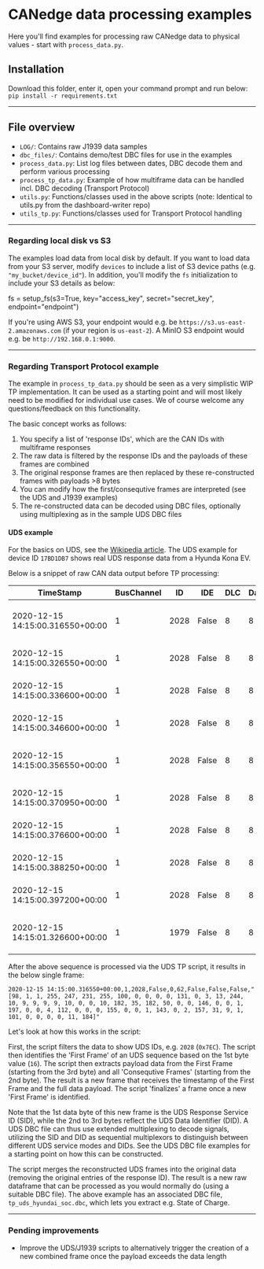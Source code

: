 # CANedge data processing examples

Here you'll find examples for processing raw CANedge data to physical values - start with `process_data.py`.

## Installation

Download this folder, enter it, open your command prompt and run below:  
  ``pip install -r requirements.txt``

---

## File overview

- `LOG/`: Contains raw J1939 data samples
- `dbc_files/`: Contains demo/test DBC files for use in the examples
- `process_data.py`: List log files between dates, DBC decode them and perform various processing
- `process_tp_data.py`: Example of how multiframe data can be handled incl. DBC decoding (Transport Protocol)
- `utils.py`: Functions/classes used in the above scripts (note: Identical to utils.py from the dashboard-writer repo)
- `utils_tp.py`: Functions/classes used for Transport Protocol handling

---

### Regarding local disk vs S3
The examples load data from local disk by default. If you want to load data from your S3 server, modify `devices` to include a list of S3 device paths (e.g. `"my_bucket/device_id"`). In addition, you'll modify the `fs` initialization to include your S3 details as below:

fs = setup_fs(s3=True, key="access_key", secret="secret_key", endpoint="endpoint")

If you're using AWS S3, your endpoint would e.g. be `https://s3.us-east-2.amazonaws.com` (if your region is `us-east-2`). A MinIO S3 endpoint would e.g. be `http://192.168.0.1:9000`.

---

### Regarding Transport Protocol example
The example in `process_tp_data.py` should be seen as a very simplistic WIP TP implementation. It can be used as a starting point and will most likely need to be modified for individual use cases. We of course welcome any questions/feedback on this functionality.

The basic concept works as follows:

1. You specify a list of 'response IDs', which are the CAN IDs with multiframe responses  
2. The raw data is filtered by the response IDs and the payloads of these frames are combined  
3. The original response frames are then replaced by these re-constructed frames with payloads >8 bytes  
4. You can modify how the first/consequtive frames are interpreted (see the UDS and J1939 examples)  
5. The re-constructed data can be decoded using DBC files, optionally using multiplexing as in the sample UDS DBC files 

#### UDS example
For the basics on UDS, see the [Wikipedia article](https://en.wikipedia.org/wiki/Unified_Diagnostic_Services). The UDS example for device ID `17BD1DB7` shows real UDS response data from a Hyunda Kona EV. 

Below is a snippet of raw CAN data output before TP processing:

|TimeStamp|BusChannel                   |ID    |IDE                                          |DLC|DataLength|Dir  |EDL  |BRS  |DataBytes                              |
|---------|-----------------------------|------|---------------------------------------------|---|----------|-----|-----|-----|---------------------------------------|
|2020-12-15 14:15:00.316550+00:00|1                            |2028  |False                                        |8  |8         |False|False|False|[16, 62, 98, 1, 1, 255, 247, 231]      |
|2020-12-15 14:15:00.326550+00:00|1                            |2028  |False                                        |8  |8         |False|False|False|[33, 255, 100, 0, 0, 0, 0, 131]        |
|2020-12-15 14:15:00.336600+00:00|1                            |2028  |False                                        |8  |8         |False|False|False|[34, 0, 3, 13, 244, 10, 9, 9]          |
|2020-12-15 14:15:00.346600+00:00|1                            |2028  |False                                        |8  |8         |False|False|False|[35, 9, 9, 10, 0, 0, 10, 182]          |
|2020-12-15 14:15:00.356550+00:00|1                            |2028  |False                                        |8  |8         |False|False|False|[36, 35, 182, 50, 0, 0, 146, 0]        |
|2020-12-15 14:15:00.370950+00:00|1                            |2028  |False                                        |8  |8         |False|False|False|[37, 0, 1, 197, 0, 0, 4, 112]          |
|2020-12-15 14:15:00.376600+00:00|1                            |2028  |False                                        |8  |8         |False|False|False|[38, 0, 0, 0, 155, 0, 0, 1]            |
|2020-12-15 14:15:00.388250+00:00|1                            |2028  |False                                        |8  |8         |False|False|False|[39, 143, 0, 2, 157, 31, 9, 1]         |
|2020-12-15 14:15:00.397200+00:00|1                            |2028  |False                                        |8  |8         |False|False|False|[40, 101, 0, 0, 0, 0, 11, 184]         |
|2020-12-15 14:15:01.326600+00:00|1                            |1979  |False                                        |8  |8         |False|False|False|[16, 38, 98, 1, 0, 126, 80, 7]         |

After the above sequence is processed via the UDS TP script, it results in the below single frame:

```
2020-12-15 14:15:00.316550+00:00,1,2028,False,0,62,False,False,False,"[98, 1, 1, 255, 247, 231, 255, 100, 0, 0, 0, 0, 131, 0, 3, 13, 244, 10, 9, 9, 9, 9, 10, 0, 0, 10, 182, 35, 182, 50, 0, 0, 146, 0, 0, 1, 197, 0, 0, 4, 112, 0, 0, 0, 155, 0, 0, 1, 143, 0, 2, 157, 31, 9, 1, 101, 0, 0, 0, 0, 11, 184]"
```

Let's look at how this works in the script:

First, the script filters the data to show UDS IDs, e.g. `2028` (`0x7EC`). The script then identifies the 'First Frame' of an UDS sequence based on the 1st byte value (`16`). The script then extracts payload data from the First Frame (starting from the 3rd byte) and all 'Consequtive Frames' (starting from the 2nd byte). The result is a new frame that receives the timestamp of the First Frame and the full data payload. The script 'finalizes' a frame once a new 'First Frame' is identified.

Note that the 1st data byte of this new frame is the UDS Response Service ID (SID), while the 2nd to 3rd bytes reflect the UDS Data Identifier (DID). A UDS DBC file can thus use extended multiplexing to decode signals, utilizing the SID and DID as sequential multiplexors to distinguish between different UDS service modes and DIDs. See the UDS DBC file examples for a starting point on how this can be constructed.

The script merges the reconstructed UDS frames into the original data (removing the original entries of the response ID). The result is a new raw dataframe that can be processed as you would normally do (using a suitable DBC file). The above example has an associated DBC file, `tp_uds_hyundai_soc.dbc`, which lets you extract e.g. State of Charge.

-----
### Pending improvements
- Improve the UDS/J1939 scripts to alternatively trigger the creation of a new combined frame once the payload exceeds the data length 
